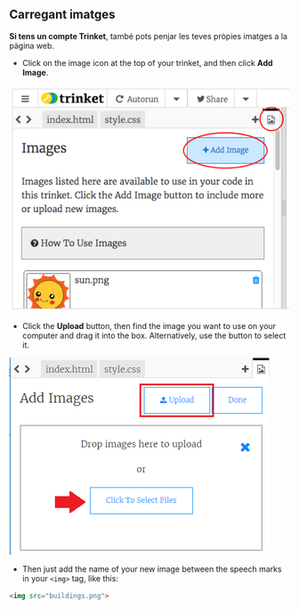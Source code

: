 ## Carregant imatges

**Si tens un compte Trinket**, també pots penjar les teves pròpies imatges a la pàgina web.

+ Click on the image icon at the top of your trinket, and then click **Add Image**.

![screenshot](images/story-upload.png)

+ Click the **Upload** button, then find the image you want to use on your computer and drag it into the box. Alternatively, use the button to select it.

![Upload](images/upload-image.png)

+ Then just add the name of your new image between the speech marks in your `<img>` tag, like this:

```html
<img src="buildings.png">
```